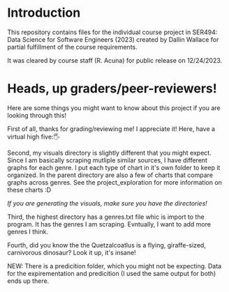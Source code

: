﻿# Introduction
This repository contains files for the individual course project in SER494: Data Science for Software Engineers (2023) created by Dallin Wallace for partial fulfillment of the course requirements.

It was cleared by course staff (R. Acuna) for public release on 12/24/2023.

# Heads, up graders/peer-reviewers!
Here are some things you might want to know about this project if you are looking through this!

First of all, thanks for grading/reviewing me! I appreciate it! Here, have a virtual high five:🖐️

Second, my visuals directory is slightly different that you might expect. Since I am basically scraping mutliple similar sources, I have different graphs for each genre. I put each type of chart in it's own folder to keep it organized. In the parent directory are also a few of charts that compare graphs across genres. See the project_exploration for more information on these charts :D

*If you are generating the visuals, make sure you have the directories!*

Third, the highest directory has a genres.txt file whic is import to the program. It has the genres I am scraping. Evntually, I want to add more genres I think.

Fourth, did you know the the Quetzalcoatlus is a flying, giraffe-sized, carnivorous dinosaur? Look it up, it's insane!

NEW: There is a predicition folder, which you might not be expecting. Data for the expirementation and predicition (I used the same output for both) ends up there.
